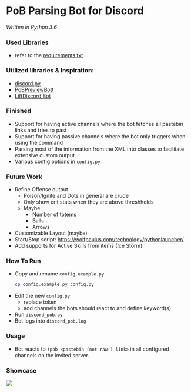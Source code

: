 # PoB Parsing Bot for Discord
*Written in Python 3.6*

### Used Libraries
- refer to the [requirements.txt](/requirements.txt)

### Utilized libraries & Inspiration:
- [discord.py](https://github.com/Rapptz/discord.py)
- [PoBPreviewBott](https://github.com/aggixx/PoBPreviewBot)
- [LiftDiscord Bot](https://github.com/andreandersen/LiftDiscord/)

### Finished
- Support for having active channels where the bot fetches all pastebin links and tries to past
- Support for having passive channels where the bot only triggers when using the command
- Parsing most of the information from the XML into classes to facilitate extensive custom output
- Various config options in `config.py`

### Future Work
- Refine Offense output
    - Poison/Ignite and Dots in general are crude
    - Only show crit stats when they are above threshholds
    - Maybe: 
        - Number of totems
        - Balls
        - Arrows 
- Customizable Layout (maybe)
- Start/Stop script: https://wolfpaulus.com/technology/pythonlauncher/
- Add supports for Active Skills from items (Ice Storm)


### How To Run
- Copy and rename `config.example.py`
  ```bash
  cp config.example.py config.py
  ```
- Edit the new `config.py`
    - replace token
    - add channels the bots should react to and define keyword(s)
- Run `discord_pob.py`
- Bot logs into `discord_pob.log`

### Usage
- Bot reacts to `!pob <pastebin (not raw!) link>` in all configured channels on the invited server.
### Showcase
![](https://cdn.discordapp.com/attachments/418758449954947076/419161884139454477/unknown.png)

